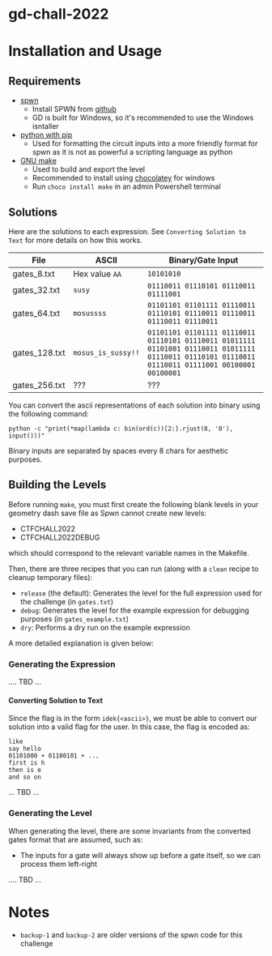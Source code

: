 # gd-chall-2022

# Installation and Usage

## Requirements

* [spwn](https://github.com/Spu7Nix/SPWN-language/)
    * Install SPWN from [github](https://github.com/Spu7Nix/SPWN-language/releases)
    * GD is built for Windows, so it's recommended to use the Windows isntaller
* [python with pip](https://www.python.org/)
    * Used for formatting the circuit inputs into a more friendly format for spwn as it is not as powerful a scripting language as python
* [GNU make](https://www.gnu.org/software/make/)
    * Used to build and export the level
    * Recommended to install using [chocolatey](https://chocolatey.org/) for windows
    * Run `choco install make` in an admin Powershell terminal

## Solutions

Here are the solutions to each expression.  See `Converting Solution to Text` for more details on how this works.

|File|ASCII|Binary/Gate Input|
|-|-|-|
|gates_8.txt|Hex value `AA`|`10101010`|
|gates_32.txt|`susy`|`01110011 01110101 01110011 01111001`|
|gates_64.txt|`mosussss`|`01101101 01101111 01110011 01110101 01110011 01110011 01110011 01110011`|
|gates_128.txt|`mosus_is_sussy!!`|`01101101 01101111 01110011 01110101 01110011 01011111 01101001 01110011 01011111 01110011 01110101 01110011 01110011 01111001 00100001 00100001`|
|gates_256.txt|???|???|

You can convert the ascii representations of each solution into binary using the following command:

```
python -c "print(*map(lambda c: bin(ord(c))[2:].rjust(8, '0'), input()))"
```

Binary inputs are separated by spaces every 8 chars for aesthetic purposes.

## Building the Levels

Before running `make`, you must first create the following blank levels in your geometry dash save file as Spwn cannot create new levels:

* CTFCHALL2022
* CTFCHALL2022DEBUG

which should correspond to the relevant variable names in the Makefile.

Then, there are three recipes that you can run (along with a `clean` recipe to cleanup temporary files):

* `release` (the default): Generates the level for the full expression used for the challenge (in `gates.txt`)
* `debug`: Generates the level for the example expression for debugging purposes (in `gates_example.txt`)
* `dry`: Performs a dry run on the example expression

A more detailed explanation is given below:

### Generating the Expression

.... TBD ...

#### Converting Solution to Text

Since the flag is in the form `idek{<ascii>}`, we must be able to convert our solution into a valid flag for the user.  In this case, the flag is encoded as:

```
like
say hello
01101000 + 01100101 + ... 
first is h
then is e
and so on
```

... TBD ...

### Generating the Level

When generating the level, there are some invariants from the converted gates format that are assumed, such as:

* The inputs for a gate will always show up before a gate itself, so we can process them left-right

.... TBD ...

# Notes

* `backup-1` and `backup-2` are older versions of the spwn code for this challenge